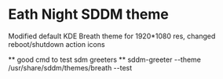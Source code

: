 # Eath Night SDDM theme 
Modified default KDE Breath theme for 1920*1080 res, changed reboot/shutdown action icons

** good cmd to test sdm greeters **
sddm-greeter --theme /usr/share/sddm/themes/breath --test
